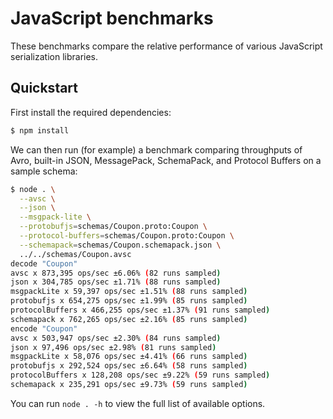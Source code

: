 # JavaScript benchmarks

These benchmarks compare the relative performance of various JavaScript
serialization libraries.

## Quickstart

First install the required dependencies:

```bash
$ npm install
```

We can then run (for example) a benchmark comparing throughputs of Avro,
built-in JSON, MessagePack, SchemaPack, and Protocol Buffers on a sample
schema:

```bash
$ node . \
  --avsc \
  --json \
  --msgpack-lite \
  --protobufjs=schemas/Coupon.proto:Coupon \
  --protocol-buffers=schemas/Coupon.proto:Coupon \
  --schemapack=schemas/Coupon.schemapack.json \
  ../../schemas/Coupon.avsc
decode "Coupon"
avsc x 873,395 ops/sec ±6.06% (82 runs sampled)
json x 304,785 ops/sec ±1.71% (88 runs sampled)
msgpackLite x 59,397 ops/sec ±1.51% (88 runs sampled)
protobufjs x 654,275 ops/sec ±1.99% (85 runs sampled)
protocolBuffers x 466,255 ops/sec ±1.37% (91 runs sampled)
schemapack x 762,265 ops/sec ±2.16% (85 runs sampled)
encode "Coupon"
avsc x 503,947 ops/sec ±2.30% (84 runs sampled)
json x 97,496 ops/sec ±2.98% (81 runs sampled)
msgpackLite x 58,076 ops/sec ±4.41% (66 runs sampled)
protobufjs x 292,524 ops/sec ±6.64% (58 runs sampled)
protocolBuffers x 128,208 ops/sec ±9.22% (59 runs sampled)
schemapack x 235,291 ops/sec ±9.73% (59 runs sampled)
```

You can run `node . -h` to view the full list of available options.

